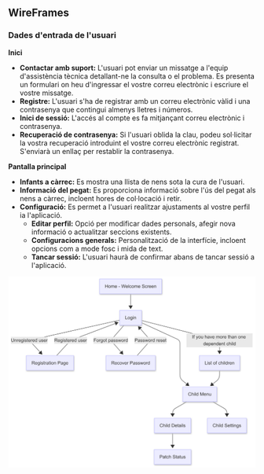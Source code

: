 ## WireFrames
### Dades d'entrada de l'usuari

<b>Inici</b>
- <b>Contactar amb suport:</b> L'usuari pot enviar un missatge a l'equip d'assistència tècnica detallant-ne la consulta o el problema. Es presenta un formulari on heu d'ingressar el vostre correu electrònic i escriure el vostre missatge.
- <b>Registre:</b> L'usuari s'ha de registrar amb un correu electrònic vàlid i una contrasenya que contingui almenys lletres i números.
- <b>Inici de sessió:</b> L'accés al compte es fa mitjançant correu electrònic i contrasenya.
- <b>Recuperació de contrasenya:</b> Si l'usuari oblida la clau, podeu sol·licitar la vostra recuperació introduint el vostre correu electrònic registrat. S'enviarà un enllaç per restablir la contrasenya.

<b>Pantalla principal</b>
- <b>Infants a càrrec:</b> Es mostra una llista de nens sota la cura de l'usuari.
- <b>Informació del pegat:</b> Es proporciona informació sobre l'ús del pegat als nens a càrrec, incloent hores de col·locació i retir.
- <b>Configuració:</b> Es permet a l'usuari realitzar ajustaments al vostre perfil ia l'aplicació.
  - <b>Editar perfil:</b> Opció per modificar dades personals, afegir nova informació o actualitzar seccions existents.
  - <b>Configuracions generals:</b> Personalització de la interfície, incloent opcions com a mode fosc i mida de text.
  - <b>Tancar sessió:</b> L'usuari haurà de confirmar abans de tancar sessió a l'aplicació.

![Pegat](FlowchartTutor.png)